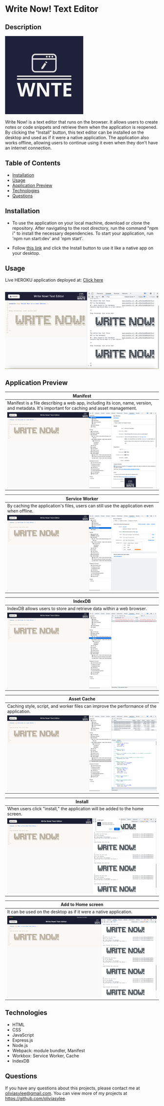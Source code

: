 # Write Now! Text Editor
## Description
![logo](./client/dist/assets/icons/icon_256x256.png) <br>

Write Now! is a text editor that runs on the browser. It allows users to create notes or code snippets and retrieve them when the application is reopened. By clicking the "Install" button, this text editor can be installed on the desktop and used as if it were a native application. The application also works offline, allowing users to continue using it even when they don't have an internet connection.
## Table of Contents
- [Installation](#Installation)
- [Usage](#Usage)
- [Application Preview](#Application-preview)
- [Technologies](#Technologies)
- [Questions](#Questions)

## Installation
- To use the application on your local machine, download or clone the repository. After navigating to the root directory, run the command "npm i" to install the necessary dependencies. To start your application, run 'npm run start:dev' and 'npm start'.

- Follow [this link](https://wnte-oslee.herokuapp.com/) and click the Install button to use it like a native app on your desktop. 

## Usage
Live HEROKU application deployed at: [Click here](https://wnte-oslee.herokuapp.com/) <br> <br>

![preview](/assets/01-preview.png)

## Application Preview

| Manifest |
|----------------------|
| Manifest is a file describing a web app, including its icon, name, version, and metadata. It's important for caching and asset management. |
| ![manifest](/assets/03-manifest.png)|

| Service Worker |
|----------------------|
| By caching the application's files, users can still use the application even when offline. |
| ![sw](/assets/04-sw.png)|

| IndexDB |
|----------------------|
| IndexDB allows users to store and retrieve data within a web browser. |
| ![indexDB](/assets/05-indexDB.png)|

| Asset Cache |
|----------------------|
| Caching style, script, and worker files can improve the performance of the application. |
| ![assetcache](/assets/06-asset-cache.png)|

| Install |
|----------------------|
| When users click "install," the application will be added to the home screen. |
| ![install](/assets/07-install.png)|

| Add to Home screen|
|----------------------|
| It can be used on the desktop as if it were a native application. |
| ![addtohomescreen](/assets/08-addtohomescreen.png)|

## Technologies
- HTML
- CSS
- JavaScript
- Express.js
- Node.js
- Webpack: module bundler, Manifest
- Workbox: Service Worker, Cache
- IndexDB

## Questions
If you have any questions about this projects, please contact me at oliviasylee@gmail.com. You can view more of my projects at https://github.com/oliviasylee.